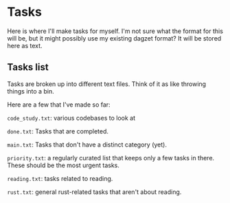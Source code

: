 # Tasks

Here is where I'll make tasks for myself. I'm not
sure what the format for this will be, but it might
possibly use my existing dagzet format? It will
be stored here as text.

## Tasks list

Tasks are broken up into different text files. Think
of it as like throwing things into a bin.

Here are a few that I've made so far:

`code_study.txt`: various codebases to look at

`done.txt`: Tasks that are completed.

`main.txt`: Tasks that don't have a distinct
category (yet).

`priority.txt`: a regularly curated list that keeps only
a few tasks in there. These should be the most urgent
tasks.

`reading.txt`: tasks related to reading.

`rust.txt`: general rust-related tasks that aren't
about reading.
